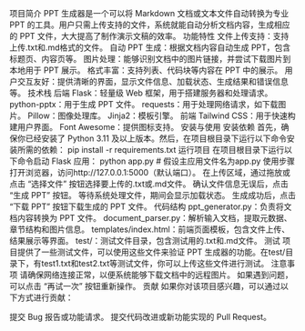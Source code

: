 项目简介
PPT 生成器是一个可以将 Markdown 文档或文本文件自动转换为专业 PPT 的工具。用户只需上传支持的文件，系统就能自动分析文档内容，生成相应的 PPT 文件，大大提高了制作演示文稿的效率。
功能特性
文件上传支持：支持上传.txt和.md格式的文件。
自动 PPT 生成：根据文档内容自动生成 PPT，包含标题页、内容页等。
图片处理：能够识别文档中的图片链接，并尝试下载图片到本地用于 PPT 展示。
格式丰富：支持列表、代码块等内容在 PPT 中的展示。
用户交互友好：提供清晰的界面，显示文件信息、加载状态、生成结果和错误信息等。
技术栈
后端
Flask：轻量级 Web 框架，用于搭建服务器和处理请求。
python-pptx：用于生成 PPT 文件。
requests：用于处理网络请求，如下载图片。
Pillow：图像处理库。
Jinja2：模板引擎。
前端
Tailwind CSS：用于快速构建用户界面。
Font Awesome：提供图标支持。
安装与使用
安装依赖
首先，确保你已经安装了 Python 3.11 及以上版本。然后，在项目根目录下运行以下命令安装所需的依赖：
pip install -r requirements.txt
运行项目
在项目根目录下运行以下命令启动 Flask 应用：
python app.py  # 假设主应用文件名为app.py
使用步骤
打开浏览器，访问http://127.0.0.1:5000（默认端口）。
在上传区域，通过拖放或点击 “选择文件” 按钮选择要上传的.txt或.md文件。
确认文件信息无误后，点击 “生成 PPT” 按钮。
等待系统处理文件，期间会显示加载状态。
生成成功后，点击 “下载 PPT” 按钮下载生成的 PPT 文件。
代码结构
ppt_generator.py：负责将文档内容转换为 PPT 文件。
document_parser.py：解析输入文档，提取元数据、章节结构和图片信息。
templates/index.html：前端页面模板，包含文件上传、结果展示等界面。
test/：测试文件目录，包含测试用的.txt和.md文件。
测试
项目提供了一些测试文件，可以使用这些文件来验证 PPT 生成器的功能。在test/目录下，有test1.txt和test2.txt等测试文件，你可以上传这些文件进行测试。
注意事项
请确保网络连接正常，以便系统能够下载文档中的远程图片。
如果遇到问题，可以点击 “再试一次” 按钮重新操作。
贡献
如果你对该项目感兴趣，可以通过以下方式进行贡献：

提交 Bug 报告或功能请求。
提交代码改进或新功能实现的 Pull Request。
